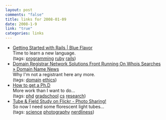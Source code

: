```yaml
--- 
layout: post
comments: "false"
title: links for 2008-01-09
date: 2008-1-9
link: "true"
categories: links
---
```

<ul class="delicious">
	<li>
		<div class="delicious-link"><a href="http://www.blueflavor.com/blog/development/getting_started_with_rails.php">Getting Started with Rails | Blue Flavor</a></div>
		<div class="delicious-extended">Time to learn a new language.</div>
		<div class="delicious-tags">(tags: <a href="http://del.icio.us/zanshin/programming">programming</a> <a href="http://del.icio.us/zanshin/ruby">ruby</a> <a href="http://del.icio.us/zanshin/rails">rails</a>)</div>
	</li>
	<li>
		<div class="delicious-link"><a href="http://www.domainnamenews.com/featured/domain-registrar-network-solutions-front-running-on-whois-searches/1359">   Domain Registrar Network Solutions Front Running On Whois Searches » Domain Name News</a></div>
		<div class="delicious-extended">Why I'm not a registrant here any more.</div>
		<div class="delicious-tags">(tags: <a href="http://del.icio.us/zanshin/domain">domain</a> <a href="http://del.icio.us/zanshin/ethics">ethics</a>)</div>
	</li>
	<li>
		<div class="delicious-link"><a href="http://www.cs.cmu.edu/~harchol/gradschooltalk.pdf">How to get a Ph.D</a></div>
		<div class="delicious-extended">More work than I want to do...</div>
		<div class="delicious-tags">(tags: <a href="http://del.icio.us/zanshin/phd">phd</a> <a href="http://del.icio.us/zanshin/gradschool">gradschool</a> <a href="http://del.icio.us/zanshin/cs">cs</a> <a href="http://del.icio.us/zanshin/research">research</a>)</div>
	</li>
	<li>
		<div class="delicious-link"><a href="http://www.flickr.com/photos/secondscout/2179215293/">Tube & Field Study on Flickr - Photo Sharing!</a></div>
		<div class="delicious-extended">So now I need some florescent light tubes...</div>
		<div class="delicious-tags">(tags: <a href="http://del.icio.us/zanshin/science">science</a> <a href="http://del.icio.us/zanshin/photography">photography</a> <a href="http://del.icio.us/zanshin/nerdliness">nerdliness</a>)</div>
	</li>
</ul>
